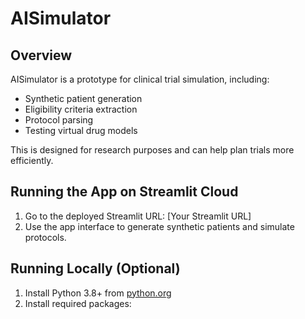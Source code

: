 # AISimulator

## Overview
AISimulator is a prototype for clinical trial simulation, including:
- Synthetic patient generation
- Eligibility criteria extraction
- Protocol parsing
- Testing virtual drug models

This is designed for research purposes and can help plan trials more efficiently.

## Running the App on Streamlit Cloud
1. Go to the deployed Streamlit URL: [Your Streamlit URL]
2. Use the app interface to generate synthetic patients and simulate protocols.

## Running Locally (Optional)
1. Install Python 3.8+ from [python.org](https://www.python.org/downloads/)
2. Install required packages:
